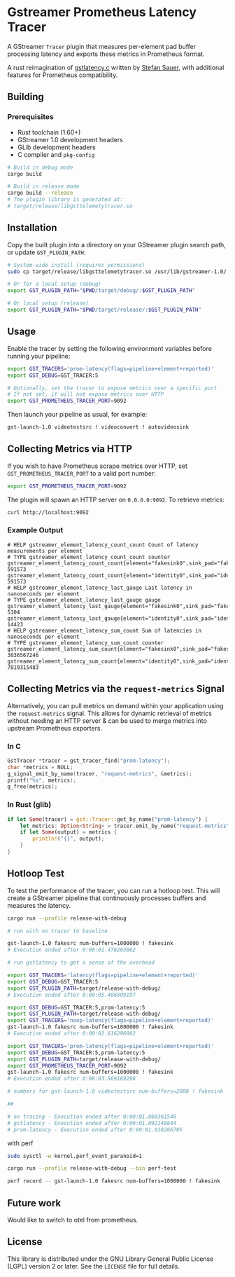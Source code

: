 # Gstreamer Prometheus Latency Tracer

A GStreamer `Tracer` plugin that measures per-element pad buffer processing latency and exports these metrics in Prometheus format.

A rust reimagination of [gstlatency.c](https://gitlab.freedesktop.org/gstreamer/gstreamer/-/blob/main/subprojects/gstreamer/plugins/tracers/gstlatency.c) written by [Stefan Sauer](ensonic@users.sf.net), with additional features for Prometheus compatibility.

## Building

### Prerequisites

- Rust toolchain (1.60+)
- GStreamer 1.0 development headers
- GLib development headers
- C compiler and `pkg-config`

```bash
# Build in debug mode
cargo build

# Build in release mode
cargo build --release
# The plugin library is generated at:
# target/release/libgsttelemetytracer.so
```

## Installation

Copy the built plugin into a directory on your GStreamer plugin search path, or update `GST_PLUGIN_PATH`:

```bash
# System-wide install (requires permissions)
sudo cp target/release/libgsttelemetytracer.so /usr/lib/gstreamer-1.0/

# Or for a local setup (debug)
export GST_PLUGIN_PATH="$PWD/target/debug/:$GST_PLUGIN_PATH"

# Or local setup (release)
export GST_PLUGIN_PATH="$PWD/target/release/:$GST_PLUGIN_PATH"
```

## Usage

Enable the tracer by setting the following environment variables before running your pipeline:

```bash
export GST_TRACERS='prom-latency(flags=pipeline+element+reported)'
export GST_DEBUG=GST_TRACER:5

# Optionally, set the tracer to expose metrics over a specific port
# If not set, it will not expose metrics over HTTP
export GST_PROMETHEUS_TRACER_PORT=9092
```

Then launch your pipeline as usual, for example:

```bash
gst-launch-1.0 videotestsrc ! videoconvert ! autovideosink
```

## Collecting Metrics via HTTP

If you wish to have Prometheus scrape metrics over HTTP, set `GST_PROMETHEUS_TRACER_PORT` to a valid port number:

```bash
export GST_PROMETHEUS_TRACER_PORT=9092
```

The plugin will spawn an HTTP server on `0.0.0.0:9092`. To retrieve metrics:

```bash
curl http://localhost:9092
```

### Example Output

```plaintext
# HELP gstreamer_element_latency_count_count Count of latency measurements per element
# TYPE gstreamer_element_latency_count_count counter
gstreamer_element_latency_count_count{element="fakesink0",sink_pad="fakesink0.sink",src_pad="identity0.src"} 591573
gstreamer_element_latency_count_count{element="identity0",sink_pad="identity0.sink",src_pad="fakesrc0.src"} 591573
# HELP gstreamer_element_latency_last_gauge Last latency in nanoseconds per element
# TYPE gstreamer_element_latency_last_gauge gauge
gstreamer_element_latency_last_gauge{element="fakesink0",sink_pad="fakesink0.sink",src_pad="identity0.src"} 5104
gstreamer_element_latency_last_gauge{element="identity0",sink_pad="identity0.sink",src_pad="fakesrc0.src"} 14423
# HELP gstreamer_element_latency_sum_count Sum of latencies in nanoseconds per element
# TYPE gstreamer_element_latency_sum_count counter
gstreamer_element_latency_sum_count{element="fakesink0",sink_pad="fakesink0.sink",src_pad="identity0.src"} 3036567246
gstreamer_element_latency_sum_count{element="identity0",sink_pad="identity0.sink",src_pad="fakesrc0.src"} 7819315483
```

## Collecting Metrics via the `request-metrics` Signal

Alternatively, you can pull metrics on demand within your application using the `request-metrics` signal. This allows
for dynamic retrieval of metrics without needing an HTTP server & can be used to merge metrics into upstream
Prometheus exporters.

### In C

```c
GstTracer *tracer = gst_tracer_find("prom-latency");
char *metrics = NULL;
g_signal_emit_by_name(tracer, "request-metrics", &metrics);
printf("%s", metrics);
g_free(metrics);
```

### In Rust (glib)

```rust
if let Some(tracer) = gst::Tracer::get_by_name("prom-latency") {
    let metrics: Option<String> = tracer.emit_by_name("request-metrics", &[]);
    if let Some(output) = metrics {
        println!("{}", output);
    }
}
```

## Hotloop Test

To test the performance of the tracer, you can run a hotloop test. This will create a GStreamer pipeline that continuously processes buffers and measures the latency.

```bash
cargo run --profile release-with-debug

# run with no tracer to baseline

gst-launch-1.0 fakesrc num-buffers=1000000 ! fakesink
# Execution ended after 0:00:01.478263862

# run gstlatency to get a sense of the overhead

export GST_TRACERS='latency(flags=pipeline+element+reported)'
export GST_DEBUG=GST_TRACER:5
export GST_PLUGIN_PATH=target/release-with-debug/
# Execution ended after 0:00:05.406809197

export GST_DEBUG=GST_TRACER:5,prom-latency:5
export GST_PLUGIN_PATH=target/release-with-debug/
export GST_TRACERS='noop-latency(flags=pipeline+element+reported)'
gst-launch-1.0 fakesrc num-buffers=1000000 ! fakesink
# Execution ended after 0:00:02.616296002

export GST_TRACERS='prom-latency(flags=pipeline+element+reported)'
export GST_DEBUG=GST_TRACER:5,prom-latency:5
export GST_PLUGIN_PATH=target/release-with-debug/
export GST_PROMETHEUS_TRACER_PORT=9092
gst-launch-1.0 fakesrc num-buffers=1000000 ! fakesink
# Execution ended after 0:00:03.569169298

# numbers for gst-launch-1.0 videotestsrc num-buffers=2000 ! fakesink

##

# no tracing - Execution ended after 0:00:01.060361540
# gstlatency - Execution ended after 0:00:01.092149844
# prom-latency - Execution ended after 0:00:01.018266705

```

with perf

```bash
sudo sysctl -w kernel.perf_event_paranoid=1

cargo run --profile release-with-debug --bin perf-test

perf record -- gst-launch-1.0 fakesrc num-buffers=1000000 ! fakesink
```

## Future work

Would like to switch to otel from prometheus.

## License

This library is distributed under the GNU Library General Public License (LGPL) version 2 or later. See the `LICENSE` file for full details.

```

```
